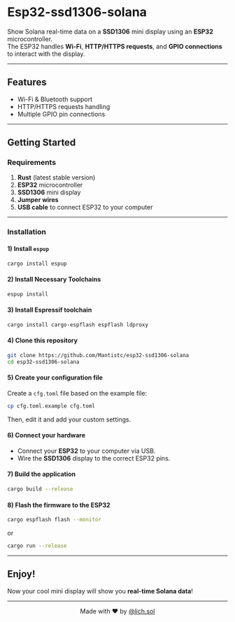 # Esp32-ssd1306-solana

Show Solana real-time data on a **SSD1306** mini display using an **ESP32** microcontroller.  
The ESP32 handles **Wi-Fi**, **HTTP/HTTPS requests**, and **GPIO connections** to interact with the display.

---

## **Features**
- Wi-Fi & Bluetooth support
- HTTP/HTTPS requests handling
- Multiple GPIO pin connections

---

## **Getting Started**

### **Requirements**
1. **Rust** (latest stable version)
2. **ESP32** microcontroller
3. **SSD1306** mini display
4. **Jumper wires**
5. **USB cable** to connect ESP32 to your computer

---

### **Installation**

#### **1) Install `espup`**
```bash
cargo install espup
```

#### **2) Install Necessary Toolchains**
```bash
espup install
```

#### **3) Install Espressif toolchain**
```bash
cargo install cargo-espflash espflash ldproxy
```

#### **4) Clone this repository**
```bash
git clone https://github.com/Mantistc/esp32-ssd1306-solana
cd esp32-ssd1306-solana
```

#### **5) Create your configuration file**
Create a `cfg.toml` file based on the example file:
```bash
cp cfg.toml.example cfg.toml
```
Then, edit it and add your custom settings.

#### **6) Connect your hardware**
- Connect your **ESP32** to your computer via USB.
- Wire the **SSD1306** display to the correct ESP32 pins.

#### **7) Build the application**
```bash
cargo build --release
```

#### **8) Flash the firmware to the ESP32**
```bash
cargo espflash flash --monitor
```
or

```bash
cargo run --release
```
---

## **Enjoy!**
Now your cool mini display will show you **real-time Solana data**!  

---

<p align="center">
  Made with ❤️ by <a href="https://twitter.com/lich01_" target="_blank">@lich.sol</a>
</p>
